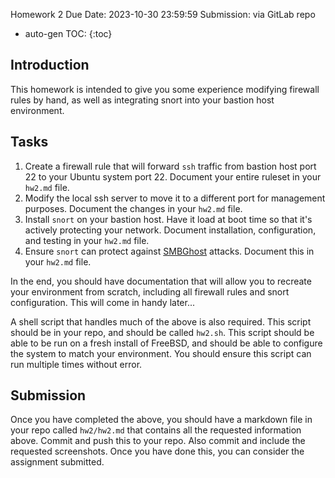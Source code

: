 Homework 2
Due Date: 2023-10-30 23:59:59
Submission: via GitLab repo

* auto-gen TOC:
{:toc}

## Introduction

This homework is intended to give you some experience modifying firewall rules by hand, as well as integrating snort into your bastion host environment.

## Tasks

1. Create a firewall rule that will forward `ssh` traffic from bastion host port 22 to your Ubuntu system port 22. Document your entire ruleset in your `hw2.md` file.
1. Modify the local ssh server to move it to a different port for management purposes. Document the changes in your `hw2.md` file.
1. Install `snort` on your bastion host. Have it load at boot time so that it's actively protecting your network. Document installation, configuration, and testing in your `hw2.md` file.
1. Ensure `snort` can protect against [SMBGhost](https://github.com/jamf/CVE-2020-0796-RCE-POC) attacks. Document this in your `hw2.md` file.

In the end, you should have documentation that will allow you to recreate your environment from scratch, including all firewall rules and snort configuration. This will come in handy later...

A shell script that handles much of the above is also required. This script should be in your repo, and should be called `hw2.sh`. This script should be able to be run on a fresh install of FreeBSD, and should be able to configure the system to match your environment. You should ensure this script can run multiple times without error.

## Submission

Once you have completed the above, you should have a markdown file in your repo called `hw2/hw2.md` that contains all the requested information above. Commit and push this to your repo. Also commit and include the requested screenshots. Once you have done this, you can consider the assignment submitted.
